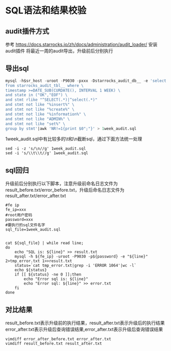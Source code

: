 # SQL语法和结果校验

## audit插件方式
参考 https://docs.starrocks.io/zh/docs/administration/audit_loader/ 安装audit插件
将最近一周的audit导出，升级前后分别执行

## 导出sql

```sql
mysql -h$sr_host -uroot -P9030 -pxxx -Dstarrocks_audit_db__ -e 'select stmt \
from starrocks_audit_tbl__ where \
timestamp >=DATE_SUB(CURDATE(), INTERVAL 1 WEEK) \
and state in ("OK","EOF") \
and stmt rlike "^SELECT(.*)|^select(.*)"
and stmt not like "%insert%" \
and stmt not like "%create%" \
and stmt not like "%information%" \
and stmt not like "ADMIN%" \
and stmt not like "set%" \
group by stmt'|awk 'NR!=1{print $0";"}' > 1week_audit.sql
```

1week_audit.sql中有比较多的\t和\n截断sql，通过下面方法统一处理

```shell
sed -i -z 's/\n//g' 1week_audit.sql
sed -i 's/\\t\\t//g' 1week_audit.sql
```

## sql回归
升级前后分别执行以下脚本，注意升级前命名日志文件为result_before.txt/error_before.txt，升级后命名日志文件为result_after.txt/error_after.txt

```shell
#fe ip
fe_ip=xxx
#root用户密码
password=xxx
#要执行的sql文件名字
sql_file=1week_audit.sql


cat ${sql_file} | while read line;
do
    echo "SQL is: ${line}" >> result.txt
    mysql -h ${fe_ip} -uroot -P9030 -p${password} -e "${line}" 2>tmp_error.txt 1>>result.txt
    status=`cat tmp_error.txt|grep -i 'ERROR 1064'|wc -l`
    echo ${status}
    if [[ ${status} -ne 0 ]];then
        echo "Error sql is: ${line}"
        echo "Error sql: ${line}" >> error.txt
    fi
done
```

## 对比结果
result_before.txt表示升级前的执行结果，result_after.txt表示升级后的执行结果
error_after.txt表示升级后查询错误结果,error_after.txt表示升级后查询错误结果

```shell
vimdiff error_after_before.txt error_after.txt
vimdiff result_before.txt result_after.txt
```
